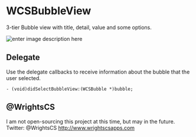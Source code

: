 WCSBubbleView
===========

3-tier Bubble view with title, detail, value and some options.

![enter image description here](https://raw.githubusercontent.com/WrightsCS/WCSBubbleView/master/screens/screen-1.png)

Delegate
------------

Use the delegate callbacks to receive information about the bubble that the user selected.

```objc
- (void)didSelectBubbleView:(WCSBubble *)bubble;
```

@WrightsCS
------------

I am not open-sourcing this project at this time, but may in the future.
Twitter: @WrightsCS
http://www.wrightscsapps.com 
